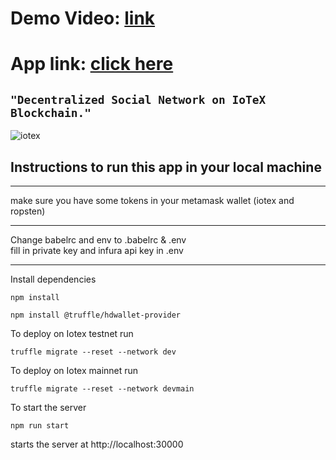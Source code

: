 # Demo Video: [link](https://youtu.be/G5hruRV4764)
# App link: [click here](https://socialnetwork-ebon.vercel.app/)
## ```"Decentralized Social Network on IoTeX Blockchain."```
![iotex](https://github.com/Developer-piyush/DAPP_IOTEX/blob/main/images/IOTEXpng)



## Instructions to run this app in your local machine

<hr>
make sure you have some tokens in your metamask wallet (iotex and ropsten)
<hr>
Change babelrc and env to .babelrc & .env <br>
fill in private key and infura api key in .env
<hr>

Install dependencies
```
npm install
```

```
npm install @truffle/hdwallet-provider
```


To deploy on Iotex testnet run
```
truffle migrate --reset --network dev
```

To deploy on Iotex mainnet run
```
truffle migrate --reset --network devmain
```

To start the server
```
npm run start
```
starts the server at http://localhost:30000
